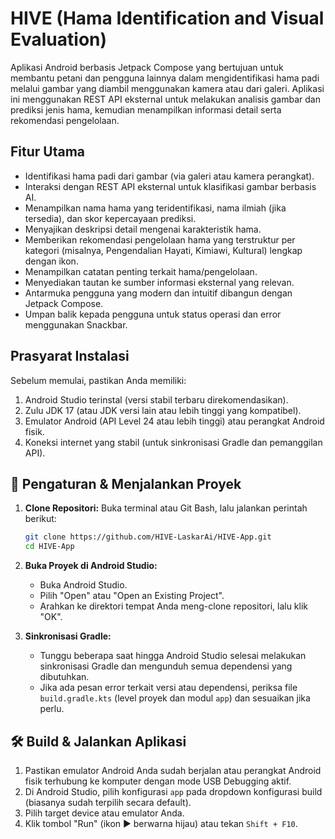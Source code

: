 # HIVE (Hama Identification and Visual Evaluation)

Aplikasi Android berbasis Jetpack Compose yang bertujuan untuk membantu petani dan pengguna lainnya dalam mengidentifikasi hama padi melalui gambar yang diambil menggunakan kamera atau dari galeri. Aplikasi ini menggunakan REST API eksternal untuk melakukan analisis gambar dan prediksi jenis hama, kemudian menampilkan informasi detail serta rekomendasi pengelolaan.

## Fitur Utama

* Identifikasi hama padi dari gambar (via galeri atau kamera perangkat).
* Interaksi dengan REST API eksternal untuk klasifikasi gambar berbasis AI.
* Menampilkan nama hama yang teridentifikasi, nama ilmiah (jika tersedia), dan skor kepercayaan prediksi.
* Menyajikan deskripsi detail mengenai karakteristik hama.
* Memberikan rekomendasi pengelolaan hama yang terstruktur per kategori (misalnya, Pengendalian Hayati, Kimiawi, Kultural) lengkap dengan ikon.
* Menampilkan catatan penting terkait hama/pengelolaan.
* Menyediakan tautan ke sumber informasi eksternal yang relevan.
* Antarmuka pengguna yang modern dan intuitif dibangun dengan Jetpack Compose.
* Umpan balik kepada pengguna untuk status operasi dan error menggunakan Snackbar.

## Prasyarat Instalasi

Sebelum memulai, pastikan Anda memiliki:
1.  Android Studio terinstal (versi stabil terbaru direkomendasikan).
2.  Zulu JDK 17 (atau JDK versi lain atau lebih tinggi yang kompatibel).
3.  Emulator Android (API Level 24 atau lebih tinggi) atau perangkat Android fisik.
4.  Koneksi internet yang stabil (untuk sinkronisasi Gradle dan pemanggilan API).

## 🚀 Pengaturan & Menjalankan Proyek

1.  **Clone Repositori:**
    Buka terminal atau Git Bash, lalu jalankan perintah berikut:
    ```bash
    git clone https://github.com/HIVE-LaskarAi/HIVE-App.git
    cd HIVE-App
    ```
2.  **Buka Proyek di Android Studio:**
    * Buka Android Studio.
    * Pilih "Open" atau "Open an Existing Project".
    * Arahkan ke direktori tempat Anda meng-clone repositori, lalu klik "OK".

3.  **Sinkronisasi Gradle:**
    * Tunggu beberapa saat hingga Android Studio selesai melakukan sinkronisasi Gradle dan mengunduh semua dependensi yang dibutuhkan.
    * Jika ada pesan error terkait versi atau dependensi, periksa file `build.gradle.kts` (level proyek dan modul `app`) dan sesuaikan jika perlu.

## 🛠️ Build & Jalankan Aplikasi

1.  Pastikan emulator Android Anda sudah berjalan atau perangkat Android fisik terhubung ke komputer dengan mode USB Debugging aktif.
2.  Di Android Studio, pilih konfigurasi `app` pada dropdown konfigurasi build (biasanya sudah terpilih secara default).
3.  Pilih target device atau emulator Anda.
4.  Klik tombol "Run" (ikon ▶️ berwarna hijau) atau tekan `Shift + F10`.
